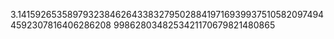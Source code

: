3.141592653589793238462643383279502884197169399375105820974944592307816406286208
9986280348253421170679821480865